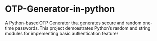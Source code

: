 # OTP-Generator-in-python
A Python-based OTP Generator that generates secure and random one-time passwords. This project demonstrates Python’s random and string modules for implementing basic authentication features

